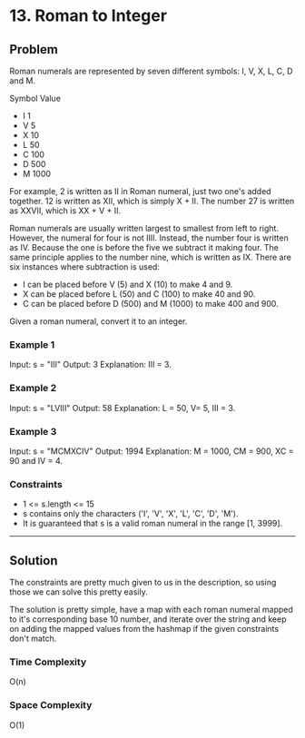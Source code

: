 # 13. Roman to Integer

## Problem

Roman numerals are represented by seven different symbols: I, V, X, L, C, D and M.

Symbol Value

- I 1
- V 5
- X 10
- L 50
- C 100
- D 500
- M 1000

For example, 2 is written as II in Roman numeral, just two one's added together. 12 is written as XII, which is simply X + II. The number 27 is written as XXVII, which is XX + V + II.

Roman numerals are usually written largest to smallest from left to right. However, the numeral for four is not IIII. Instead, the number four is written as IV. Because the one is before the five we subtract it making four. The same principle applies to the number nine, which is written as IX. There are six instances where subtraction is used:

- I can be placed before V (5) and X (10) to make 4 and 9.
- X can be placed before L (50) and C (100) to make 40 and 90.
- C can be placed before D (500) and M (1000) to make 400 and 900.

Given a roman numeral, convert it to an integer.

### Example 1

Input: s = "III"
Output: 3
Explanation: III = 3.

### Example 2

Input: s = "LVIII"
Output: 58
Explanation: L = 50, V= 5, III = 3.

### Example 3

Input: s = "MCMXCIV"
Output: 1994
Explanation: M = 1000, CM = 900, XC = 90 and IV = 4.

### Constraints

- 1 <= s.length <= 15
- s contains only the characters ('I', 'V', 'X', 'L', 'C', 'D', 'M').
- It is guaranteed that s is a valid roman numeral in the range [1, 3999].

---

## Solution

The constraints are pretty much given to us in the description, so using those we can solve this pretty easily.

The solution is pretty simple, have a map with each roman numeral mapped to it's corresponding base 10 number, and iterate over the string and keep on adding the mapped values from the hashmap if the given constraints don't match.

### Time Complexity

O(n)

### Space Complexity

O(1)
